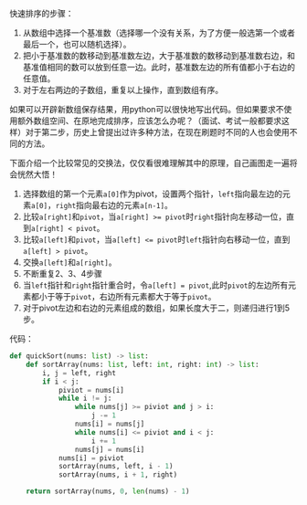 快速排序的步骤：

1. 从数组中选择一个基准数（选择哪一个没有关系，为了方便一般选第一个或者最后一个，也可以随机选择）。
2. 把小于基准数的数移动到基准数左边，大于基准数的数移动到基准数右边，和基准值相同的数可以放到任意一边。此时，基准数左边的所有值都小于右边的任意值。
3. 对于左右两边的子数组，重复以上操作，直到数组有序。

如果可以开辟新数组保存结果，用python可以很快地写出代码。但如果要求不使用额外数组空间、在原地完成排序，应该怎么办呢？（面试、考试一般都要求这样）对于第二步，历史上曾提出过许多种方法，在现在刷题时不同的人也会使用不同的方法。

下面介绍一个比较常见的交换法，仅仅看很难理解其中的原理，自己画图走一遍将会恍然大悟！

1. 选择数组的第一个元素`a[0]`作为pivot，设置两个指针，`left`指向最左边的元素`a[0]`，`right`指向最右边的元素`a[n-1]`。
2. 比较`a[right]`和`pivot`，当`a[right] >= pivot`时`right`指针向左移动一位，直到`a[right] < pivot`。
3. 比较`a[left]`和`pivot`，当`a[left] <= pivot`时`left`指针向右移动一位，直到`a[left] > pivot`。
4. 交换`a[left]`和`a[right]`。
5. 不断重复2、3、4步骤
6. 当`left`指针和`right`指针重合时，令`a[left] = pivot`,此时`pivot`的左边所有元素都小于等于`pivot`，右边所有元素都大于等于`pivot`。
7. 对于pivot左边和右边的元素组成的数组，如果长度大于二，则递归进行1到5步。

代码：
```python
def quickSort(nums: list) -> list:
    def sortArray(nums: list, left: int, right: int) -> list:
        i, j = left, right
        if i < j:
            piviot = nums[i]
            while i != j:
                while nums[j] >= piviot and j > i:
                    j -= 1
                nums[i] = nums[j]
                while nums[i] <= piviot and i < j:
                    i += 1
                nums[j] = nums[i]
            nums[i] = piviot
            sortArray(nums, left, i - 1)
            sortArray(nums, i + 1, right)

    return sortArray(nums, 0, len(nums) - 1)
```
